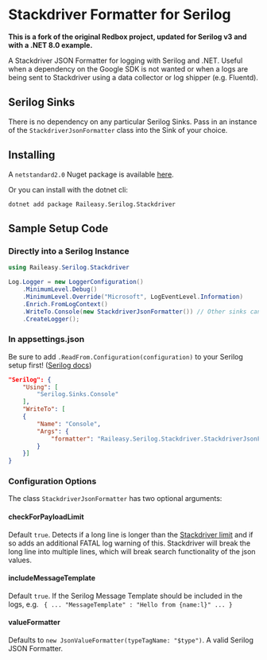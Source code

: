 # Stackdriver Formatter for Serilog

**This is a fork of the original Redbox project, updated for Serilog v3 and with a .NET 8.0 example.**

A Stackdriver JSON Formatter for logging with Serilog and .NET.  Useful when a dependency on the Google SDK is not wanted or when a logs are being sent to Stackdriver using a data collector or log shipper (e.g. Fluentd).

## Serilog Sinks

There is no dependency on any particular Serilog Sinks.  Pass in an instance of the `StackdriverJsonFormatter` class into the Sink of your choice.

## Installing

A `netstandard2.0` Nuget package is available [here](https://www.nuget.org/packages/Raileasy.Serilog.Stackdriver/).

Or you can install with the dotnet cli:

`dotnet add package Raileasy.Serilog.Stackdriver`

## Sample Setup Code

### Directly into a Serilog Instance

```csharp
using Raileasy.Serilog.Stackdriver

Log.Logger = new LoggerConfiguration()
    .MinimumLevel.Debug()
    .MinimumLevel.Override("Microsoft", LogEventLevel.Information)
    .Enrich.FromLogContext()
    .WriteTo.Console(new StackdriverJsonFormatter()) // Other sinks can be used to, e.g. File
    .CreateLogger();
```

### In appsettings.json

Be sure to add `.ReadFrom.Configuration(configuration)` to your Serilog setup first!  ([Serilog docs](https://github.com/serilog/serilog-settings-configuration))

```json
"Serilog": {
    "Using": [
        "Serilog.Sinks.Console"
    ],
    "WriteTo": [
    {
        "Name": "Console",
        "Args": {
            "formatter": "Raileasy.Serilog.Stackdriver.StackdriverJsonFormatter, Raileasy.Serilog.Stackdriver"
        }
    }]
}
```

### Configuration Options

The class `StackdriverJsonFormatter` has two optional arguments:

#### checkForPayloadLimit

Default `true`.  Detects if a long line is longer than the [Stackdriver limit](https://cloud.google.com/logging/quotas) and if so adds an additional FATAL log warning of this.
Stackdriver will break the long line into multiple lines, which will break search functionality of the json values.

#### includeMessageTemplate

Default `true`.  If the Serilog Message Template should be included in the logs, e.g. ` { ... "MessageTemplate" : "Hello from {name:l}" ... }`

#### valueFormatter

Defaults to `new JsonValueFormatter(typeTagName: "$type")`.  A valid Serilog JSON Formatter.
